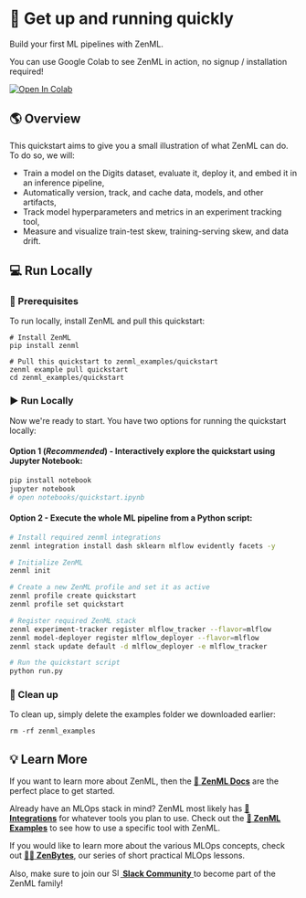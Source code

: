 # :running: Get up and running quickly

Build your first ML pipelines with ZenML.

You can use Google Colab to see ZenML in action, no signup / installation required!

<a href="https://colab.research.google.com/github/zenml-io/zenml/blob/main/examples/quickstart/notebooks/quickstart.ipynb" target="_parent"><img src="https://colab.research.google.com/assets/colab-badge.svg" alt="Open In Colab"/></a>

## :earth_americas: Overview

This quickstart aims to give you a small illustration of what ZenML can do. To do so, we will:
- Train a model on the Digits dataset, evaluate it, deploy it, and embed it in an inference pipeline,
- Automatically version, track, and cache data, models, and other artifacts,
- Track model hyperparameters and metrics in an experiment tracking tool,
- Measure and visualize train-test skew, training-serving skew, and data drift.

## :computer: Run Locally

### :page_facing_up: Prerequisites 
To run locally, install ZenML and pull this quickstart:

```shell
# Install ZenML
pip install zenml

# Pull this quickstart to zenml_examples/quickstart
zenml example pull quickstart
cd zenml_examples/quickstart
```

### :arrow_forward: Run Locally
Now we're ready to start. You have two options for running the quickstart locally:

#### Option 1 (*Recommended*) - Interactively explore the quickstart using Jupyter Notebook:
```bash
pip install notebook
jupyter notebook
# open notebooks/quickstart.ipynb
```

#### Option 2 - Execute the whole ML pipeline from a Python script:
```bash
# Install required zenml integrations
zenml integration install dash sklearn mlflow evidently facets -y

# Initialize ZenML
zenml init

# Create a new ZenML profile and set it as active
zenml profile create quickstart
zenml profile set quickstart

# Register required ZenML stack
zenml experiment-tracker register mlflow_tracker --flavor=mlflow
zenml model-deployer register mlflow_deployer --flavor=mlflow
zenml stack update default -d mlflow_deployer -e mlflow_tracker

# Run the quickstart script
python run.py
```

### :sponge: Clean up

To clean up, simply delete the examples folder we downloaded earlier:

```shell
rm -rf zenml_examples
```

## :bulb: Learn More

If you want to learn more about ZenML, 
then the [:page_facing_up: **ZenML Docs**](https://docs.zenml.io/) 
are the perfect place to get started.

Already have an MLOps stack in mind?
ZenML most likely has
[**:link: Integrations**](https://docs.zenml.io/features/integrations) 
for whatever tools you plan to use. Check out the
[**:pray: ZenML Examples**](https://github.com/zenml-io/zenml/tree/main/examples)
to see how to use a specific tool with ZenML.

If you would like to learn more about the various MLOps concepts, check out
[**:teacher: ZenBytes**](https://github.com/zenml-io/zenbytes),
our series of short practical MLOps lessons.

Also, make sure to join our <a href="https://zenml.io/slack-invite" target="_blank">
    <img width="15" src="https://cdn3.iconfinder.com/data/icons/logos-and-brands-adobe/512/306_Slack-512.png" alt="Slack"/>
    <b>Slack Community</b> 
</a> to become part of the ZenML family!